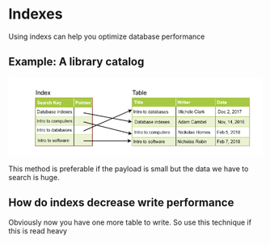 # Indexes

Using indexs can help you optimize database performance

## Example: A library catalog

![](assets/20220824_040403_image.png)

This method is preferable if the payload is small but the data we have to search is huge.

## How do indexs decrease write performance

Obviously now you have one more table to write. So use this technique if this is read heavy
